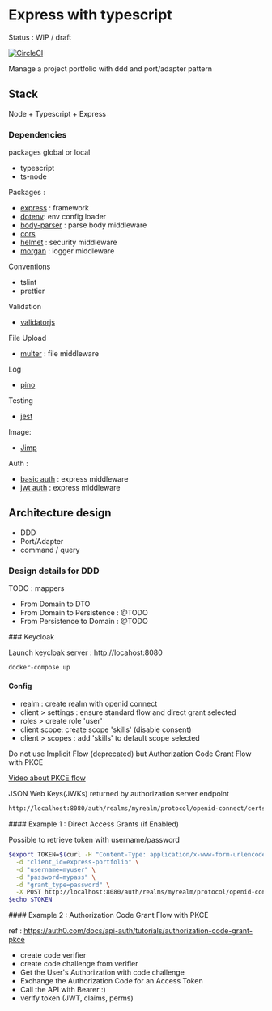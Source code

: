 # Express with typescript

Status : WIP / draft

[![CircleCI](https://circleci.com/gh/jrollin/node-ts-express-port-adapter.svg?style=svg)](https://circleci.com/gh/jrollin/node-ts-express-port-adapter)

Manage a project portfolio with ddd and port/adapter pattern


## Stack

Node + Typescript  + Express

### Dependencies 

packages global or local

* typescript
* ts-node

Packages :

* [express](https://www.npmjs.com/package/express) : framework
* [dotenv](https://www.npmjs.com/package/dotenv): env config loader
* [body-parser](https://www.npmjs.com/package/body-parser) : parse body middleware
* [cors](https://www.npmjs.com/package/cors) 
* [helmet](https://www.npmjs.com/package/helmet) : security middleware 
* [morgan](https://www.npmjs.com/package/morgan) : logger middleware  

Conventions

* tslint
* prettier

Validation

* [validatorjs](https://www.npmjs.com/package/validatorjs)


File Upload 

* [multer](https://www.npmjs.com/package/multer) : file middleware
  
Log

* [pino](https://getpino.io/#/)

Testing

* [jest](https://jestjs.io/)

Image:

* [Jimp](https://github.com/oliver-moran/jimp)

Auth :

* [basic auth](https://github.com/LionC/express-basic-auth) : express middleware
* [jwt auth](https://github.com/auth0/express-jwt) : express middleware

## Architecture design

* DDD
* Port/Adapter 
* command / query 


### Design details for DDD

TODO : mappers

* From Domain to DTO
* From Domain to Persistence : @TODO
* From Persistence to Domain : @TODO


### Keycloak

Launch keycloak server :  http://locahost:8080

```bash
docker-compose up
```


#### Config

 * realm : create realm with openid connect
 * client > settings : ensure standard flow and direct grant selected
 * roles > create role 'user'
 * client scope:  create scope 'skills' (disable consent)
 * client > scopes :  add 'skills' to default scope selected

Do not use Implicit Flow (deprecated) but Authorization Code Grant Flow with PKCE

[Video about PKCE flow](https://www.youtube.com/watch?v=CHzERullHe8)


JSON Web Keys(JWKs) returned by authorization server endpoint

```bash
http://localhost:8080/auth/realms/myrealm/protocol/openid-connect/certs
```


#### Example 1 : Direct Access Grants (if Enabled)

Possible to retrieve token with username/password

```bash
$export TOKEN=$(curl -H "Content-Type: application/x-www-form-urlencoded" \
  -d "client_id=express-portfolio" \
  -d "username=myuser" \
  -d "password=mypass" \
  -d "grant_type=password" \
  -X POST http://localhost:8080/auth/realms/myrealm/protocol/openid-connect/token | jq -r .access_token)
$echo $TOKEN
```

#### Example 2 : Authorization Code Grant Flow with PKCE

ref : https://auth0.com/docs/api-auth/tutorials/authorization-code-grant-pkce

* create code verifier
* create code challenge from verifier
* Get the User's Authorization with code challenge
* Exchange the Authorization Code for an Access Token
* Call the API  with Bearer :)
* verify token  (JWT, claims, perms)
